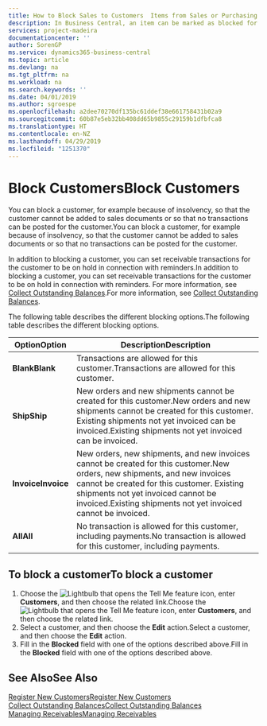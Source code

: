 ```yaml
---
title: How to Block Sales to Customers  Items from Sales or Purchasing
description: In Business Central, an item can be marked as blocked for sales, blocked for purchase, or blocked for all purposes.
services: project-madeira
documentationcenter: ''
author: SorenGP
ms.service: dynamics365-business-central
ms.topic: article
ms.devlang: na
ms.tgt_pltfrm: na
ms.workload: na
ms.search.keywords: ''
ms.date: 04/01/2019
ms.author: sgroespe
ms.openlocfilehash: a2dee70270df135bc61ddef38e661758431b02a9
ms.sourcegitcommit: 60b87e5eb32bb408dd65b9855c29159b1dfbfca8
ms.translationtype: HT
ms.contentlocale: en-NZ
ms.lasthandoff: 04/29/2019
ms.locfileid: "1251370"
---
```

# <a name="block-customers"></a><span data-ttu-id="63d60-103">Block Customers</span><span class="sxs-lookup"><span data-stu-id="63d60-103">Block Customers</span></span>
<span data-ttu-id="63d60-104">You can block a customer, for example because of insolvency, so that the customer cannot be added to sales documents or so that no transactions can be posted for the customer.</span><span class="sxs-lookup"><span data-stu-id="63d60-104">You can block a customer, for example because of insolvency, so that the customer cannot be added to sales documents or so that no transactions can be posted for the customer.</span></span>

<span data-ttu-id="63d60-105">In addition to blocking a customer, you can set receivable transactions for the customer to be on hold in connection with reminders.</span><span class="sxs-lookup"><span data-stu-id="63d60-105">In addition to blocking a customer, you can set receivable transactions for the customer to be on hold in connection with reminders.</span></span> <span data-ttu-id="63d60-106">For more information, see [Collect Outstanding Balances](receivables-collect-outstanding-balances.md).</span><span class="sxs-lookup"><span data-stu-id="63d60-106">For more information, see [Collect Outstanding Balances](receivables-collect-outstanding-balances.md).</span></span>   

<span data-ttu-id="63d60-107">The following table describes the different blocking options.</span><span class="sxs-lookup"><span data-stu-id="63d60-107">The following table describes the different blocking options.</span></span>  

|<span data-ttu-id="63d60-108">Option</span><span class="sxs-lookup"><span data-stu-id="63d60-108">Option</span></span>|<span data-ttu-id="63d60-109">Description</span><span class="sxs-lookup"><span data-stu-id="63d60-109">Description</span></span>|  
|--------------------|------------|  
|<span data-ttu-id="63d60-110">**Blank**</span><span class="sxs-lookup"><span data-stu-id="63d60-110">**Blank**</span></span>|<span data-ttu-id="63d60-111">Transactions are allowed for this customer.</span><span class="sxs-lookup"><span data-stu-id="63d60-111">Transactions are allowed for this customer.</span></span>|
|<span data-ttu-id="63d60-112">**Ship**</span><span class="sxs-lookup"><span data-stu-id="63d60-112">**Ship**</span></span>|<span data-ttu-id="63d60-113">New orders and new shipments cannot be created for this customer.</span><span class="sxs-lookup"><span data-stu-id="63d60-113">New orders and new shipments cannot be created for this customer.</span></span> <span data-ttu-id="63d60-114">Existing shipments not yet invoiced can be invoiced.</span><span class="sxs-lookup"><span data-stu-id="63d60-114">Existing shipments not yet invoiced can be invoiced.</span></span>|  
|<span data-ttu-id="63d60-115">**Invoice**</span><span class="sxs-lookup"><span data-stu-id="63d60-115">**Invoice**</span></span>|<span data-ttu-id="63d60-116">New orders, new shipments, and new invoices cannot be created for this customer.</span><span class="sxs-lookup"><span data-stu-id="63d60-116">New orders, new shipments, and new invoices cannot be created for this customer.</span></span> <span data-ttu-id="63d60-117">Existing shipments not yet invoiced cannot be invoiced.</span><span class="sxs-lookup"><span data-stu-id="63d60-117">Existing shipments not yet invoiced cannot be invoiced.</span></span>|  
|<span data-ttu-id="63d60-118">**All**</span><span class="sxs-lookup"><span data-stu-id="63d60-118">**All**</span></span>|<span data-ttu-id="63d60-119">No transaction is allowed for this customer, including payments.</span><span class="sxs-lookup"><span data-stu-id="63d60-119">No transaction is allowed for this customer, including payments.</span></span>|  

## <a name="to-block-a-customer"></a><span data-ttu-id="63d60-120">To block a customer</span><span class="sxs-lookup"><span data-stu-id="63d60-120">To block a customer</span></span>  
1. <span data-ttu-id="63d60-121">Choose the ![Lightbulb that opens the Tell Me feature](media/ui-search/search_small.png "Tell me what you want to do") icon, enter **Customers**, and then choose the related link.</span><span class="sxs-lookup"><span data-stu-id="63d60-121">Choose the ![Lightbulb that opens the Tell Me feature](media/ui-search/search_small.png "Tell me what you want to do") icon, enter **Customers**, and then choose the related link.</span></span>
2. <span data-ttu-id="63d60-122">Select a customer, and then choose the **Edit** action.</span><span class="sxs-lookup"><span data-stu-id="63d60-122">Select a customer, and then choose the **Edit** action.</span></span>
3. <span data-ttu-id="63d60-123">Fill in the **Blocked** field with one of the options described above.</span><span class="sxs-lookup"><span data-stu-id="63d60-123">Fill in the **Blocked** field with one of the options described above.</span></span>

## <a name="see-also"></a><span data-ttu-id="63d60-124">See Also</span><span class="sxs-lookup"><span data-stu-id="63d60-124">See Also</span></span>  
[<span data-ttu-id="63d60-125">Register New Customers</span><span class="sxs-lookup"><span data-stu-id="63d60-125">Register New Customers</span></span>](sales-how-register-new-customers.md)  
[<span data-ttu-id="63d60-126">Collect Outstanding Balances</span><span class="sxs-lookup"><span data-stu-id="63d60-126">Collect Outstanding Balances</span></span>](receivables-collect-outstanding-balances.md)  
[<span data-ttu-id="63d60-127">Managing Receivables</span><span class="sxs-lookup"><span data-stu-id="63d60-127">Managing Receivables</span></span>](receivables-manage-receivables.md)  
